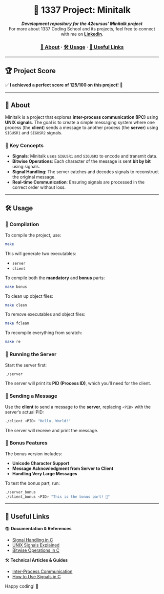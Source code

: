 <h1 align="center">📡 1337 Project: Minitalk</h1>

<p align="center">
  <b><i>Development repository for the 42cursus' Minitalk project</i></b><br>
  For more about 1337 Coding School and its projects, feel free to connect with me on <a target="_blank" href="https://www.linkedin.com/in/tellat-ilyas/"><b>LinkedIn</b></a>.
</p>

<h3 align="center">
  <a href="#-about">📖 About</a>
  <span> · </span>
  <a href="#-usage">🛠 Usage</a>
  <span> · </span>
  <a href="#-useful-links">🔗 Useful Links</a>
</h3>

---

## 🏆 Project Score
✅ **I achieved a perfect score of 125/100 on this project!** 🎯

---

## 📖 About

Minitalk is a project that explores **inter-process communication (IPC)** using **UNIX signals**. The goal is to create a simple messaging system where one process (the **client**) sends a message to another process (the **server**) using `SIGUSR1` and `SIGUSR2` signals.

### 📌 Key Concepts
- **Signals**: Minitalk uses `SIGUSR1` and `SIGUSR2` to encode and transmit data.
- **Bitwise Operations**: Each character of the message is sent **bit by bit** using signals.
- **Signal Handling**: The server catches and decodes signals to reconstruct the original message.
- **Real-time Communication**: Ensuring signals are processed in the correct order without loss.

---

## 🛠 Usage

### 🔹 Compilation
To compile the project, use:
```sh
make
```
This will generate two executables:
- `server`
- `client`

To compile both the **mandatory** and **bonus** parts:
```sh
make bonus
```

To clean up object files:
```sh
make clean
```
To remove executables and object files:
```sh
make fclean
```
To recompile everything from scratch:
```sh
make re
```

### 🔹 Running the Server
Start the server first:
```sh
./server
```
The server will print its **PID (Process ID)**, which you’ll need for the client.

### 🔹 Sending a Message
Use the **client** to send a message to the **server**, replacing `<PID>` with the server’s actual PID:
```sh
./client <PID> "Hello, World!"
```
The server will receive and print the message.

### 🔹 Bonus Features
The bonus version includes:
- **Unicode Character Support**
- **Message Acknowledgment from Server to Client**
- **Handling Very Large Messages**

To test the bonus part, run:
```sh
./server_bonus
./client_bonus <PID> "This is the bonus part! 🚀"
```

---

## 📌 Useful Links

📚 **Documentation & References**
- [Signal Handling in C](https://man7.org/linux/man-pages/man2/signal.2.html)
- [UNIX Signals Explained](https://www.gnu.org/software/libc/manual/html_node/Signal-Handling.html)
- [Bitwise Operations in C](https://www.geeksforgeeks.org/bitwise-operators-in-c-cpp/)

🛠 **Technical Articles & Guides**
- [Inter-Process Communication](https://www.tldp.org/LDP/tlk/ipc/ipc.html)
- [How to Use Signals in C](https://www.ibm.com/docs/en/i/7.3?topic=ssw_ibm_i_73/rzab6/pthsig.htm)

Happy coding! 🚀


